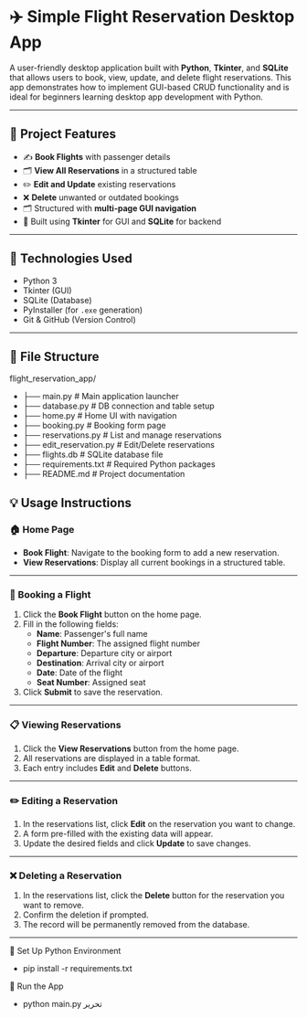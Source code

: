 # ✈️ Simple Flight Reservation Desktop App

A user-friendly desktop application built with **Python**, **Tkinter**, and **SQLite** that allows users to book, view, update, and delete flight reservations. This app demonstrates how to implement GUI-based CRUD functionality and is ideal for beginners learning desktop app development with Python.

---

## 📌 Project Features

- ✍️ **Book Flights** with passenger details
- 🗂 **View All Reservations** in a structured table
- ✏️ **Edit and Update** existing reservations
- ❌ **Delete** unwanted or outdated bookings
- 🗂️ Structured with **multi-page GUI navigation**
- 🧠 Built using **Tkinter** for GUI and **SQLite** for backend

---

## 🧩 Technologies Used

- Python 3
- Tkinter (GUI)
- SQLite (Database)
- PyInstaller (for `.exe` generation)
- Git & GitHub (Version Control)

---

## 📂 File Structure

flight_reservation_app/
- ├── main.py # Main application launcher
- ├── database.py # DB connection and table setup
- ├── home.py # Home UI with navigation
- ├── booking.py # Booking form page
- ├── reservations.py # List and manage reservations
- ├── edit_reservation.py # Edit/Delete reservations
- ├── flights.db # SQLite database file
- ├── requirements.txt # Required Python packages
- ├── README.md # Project documentation

## 💡 Usage Instructions

### 🏠 Home Page
- **Book Flight**: Navigate to the booking form to add a new reservation.
- **View Reservations**: Display all current bookings in a structured table.

---

### 📝 Booking a Flight
1. Click the **Book Flight** button on the home page.
2. Fill in the following fields:
   - **Name**: Passenger's full name
   - **Flight Number**: The assigned flight number
   - **Departure**: Departure city or airport
   - **Destination**: Arrival city or airport
   - **Date**: Date of the flight
   - **Seat Number**: Assigned seat
3. Click **Submit** to save the reservation.

---

### 📋 Viewing Reservations
1. Click the **View Reservations** button from the home page.
2. All reservations are displayed in a table format.
3. Each entry includes **Edit** and **Delete** buttons.

---

### ✏️ Editing a Reservation
1. In the reservations list, click **Edit** on the reservation you want to change.
2. A form pre-filled with the existing data will appear.
3. Update the desired fields and click **Update** to save changes.

---

### ❌ Deleting a Reservation
1. In the reservations list, click the **Delete** button for the reservation you want to remove.
2. Confirm the deletion if prompted.
3. The record will be permanently removed from the database.

---

🐍 Set Up Python Environment
- pip install -r requirements.txt

🚀 Run the App
- python main.py
تحرير
